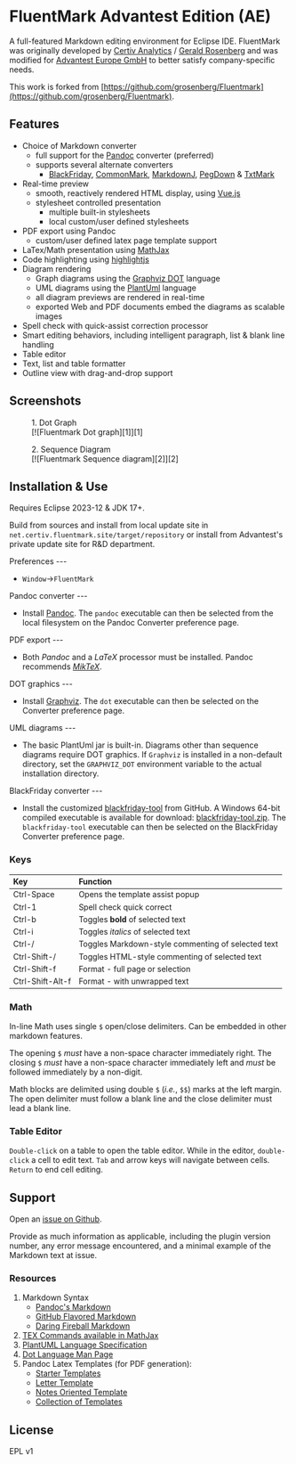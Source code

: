 # FluentMark Advantest Edition (AE)

A full-featured Markdown editing environment for Eclipse IDE.
FluentMark was originally developed by [Certiv Analytics](https://www.certiv.net/index.html) / [Gerald Rosenberg](https://github.com/grosenberg) and
was modified for [Advantest Europe GmbH](https://www.advantest.com/) to better satisfy company-specific needs.

This work is forked from [https://github.com/grosenberg/Fluentmark](https://github.com/grosenberg/Fluentmark).

## Features 

+ Choice of Markdown converter
    - full support for the [Pandoc](https://pandoc.org) converter (preferred)
    - supports several alternate converters
        + [BlackFriday](https://github.com/russross/blackfriday), [CommonMark](https://github.com/jgm/CommonMark), 
          [MarkdownJ](https://github.com/myabc/markdownj), [PegDown](https://github.com/sirthias/pegdown) 
          & [TxtMark](https://github.com/rjeschke/txtmark)
+ Real-time preview
    - smooth, reactively rendered HTML display, using [Vue.js](https://vuejs.org/)
    - stylesheet controlled presentation
        + multiple built-in stylesheets
        + local custom/user defined stylesheets
+ PDF export using Pandoc
    - custom/user defined latex page template support
+ LaTex/Math presentation using [MathJax](https://www.mathjax.org/)
+ Code highlighting using [highlightjs](https://highlightjs.org/)
+ Diagram rendering
    - Graph diagrams using the [Graphviz DOT](http://www.graphviz.org/) language
    - UML diagrams using the [PlantUml](http://www.graphviz.org/) language
    - all diagram previews are rendered in real-time
    - exported Web and PDF documents embed the diagrams as scalable images
+ Spell check with quick-assist correction processor
+ Smart editing behaviors, including intelligent paragraph, list & blank line handling
+ Table editor
+ Text, list and table formatter
+ Outline view with drag-and-drop support

## Screenshots

<figure>
<figcaption>1. Dot Graph</figcaption>
[![Fluentmark Dot graph][1]][1]
</figure>

<figure>
<figcaption>2. Sequence Diagram</figcaption>
[![Fluentmark Sequence diagram][2]][2]
</figure>

[1]: doc/ScreenShot.png "FluentMark Dot graph" 
[2]: doc/ScreenShot1.png "FluentMark Sequence diagram" 



## Installation & Use

Requires Eclipse 2023-12 & JDK 17+.

Build from sources and install from local update site in `net.certiv.fluentmark.site/target/repository`
or install from Advantest's private update site for R&D department.

Preferences ---
- `Window`&rarr;`FluentMark`

Pandoc converter ---
- Install [Pandoc](https://pandoc.org). The `pandoc` executable can then be selected from the local filesystem 
  on the Pandoc Converter preference page.

PDF export ---
- Both *Pandoc* and a _LaTeX_ processor must be installed. Pandoc recommends [*MikTeX*](https://miktex.org/).

DOT graphics ---
- Install [Graphviz](http://www.graphviz.org/download.php). The `dot` executable can then be selected 
  on the Converter preference page.

UML diagrams ---
- The basic PlantUml jar is built-in. Diagrams other than sequence diagrams require DOT graphics. If 
  `Graphviz` is installed in a non-default directory, set the `GRAPHVIZ_DOT` environment variable to 
  the actual installation directory.

BlackFriday converter ---
- Install the customized [blackfriday-tool](https://github.com/grosenberg/blackfriday-tool) from GitHub. 
  A Windows 64-bit compiled executable is available for download: [blackfriday-tool.zip](http://www.certiv.net/updates/net.certiv.fluentmark.site/blackfriday-tool.zip). 
  The `blackfriday-tool` executable can then be selected on the BlackFriday Converter preference page.

### Keys

|Key             |Function                                          |
|:---------------|:-------------------------------------------------|
|Ctrl-Space      |Opens the template assist popup                   |
|Ctrl-1          |Spell check quick correct                         |
|Ctrl-b          |Toggles **bold** of selected text                 |
|Ctrl-i          |Toggles _italics_ of selected text                |
|Ctrl-/          |Toggles Markdown-style commenting of selected text|
|Ctrl-Shift-/    |Toggles HTML-style commenting of selected text    |
|Ctrl-Shift-f    |Format - full page or selection                   |
|Ctrl-Shift-Alt-f|Format - with unwrapped text                      |

### Math

In-line Math uses single `$` open/close delimiters. Can be embedded in other markdown features.

The opening `$` _must_ have a non-space character immediately right.  The closing `$` _must_ have a non-space 
character immediately left and _must_ be followed immediately by a non-digit. 

Math blocks are delimited using double `$` (*i.e.*, `$$`) marks at the left margin. The open delimiter 
must follow a blank line and the close delimiter must lead a blank line.


### Table Editor

`Double-click` on a table to open the table editor. While in the editor, `double-click` a cell to edit 
text. `Tab` and arrow keys will navigate between cells. `Return` to end cell editing.

## Support

Open an [issue on Github](https://github.com/advantest/fluentmark/issues). 

Provide as much information as applicable, including the plugin version number, any error message encountered, 
and a minimal example of the Markdown text at issue.

### Resources

1. Markdown Syntax
    - [Pandoc's Markdown](https://pandoc.org/MANUAL.html#pandocs-markdown)
    - [GitHub Flavored Markdown](https://github.github.com/gfm/)
    - [Daring Fireball Markdown](https://daringfireball.net/projects/markdown/syntax)
1. [TEX Commands available in MathJax](http://www.onemathematicalcat.org/MathJaxDocumentation/TeXSyntax.htm)
1. [PlantUML Language Specification](http://plantuml.com/sitemap-language-specification)
1. [Dot Language Man Page](http://www.graphviz.org/pdf/dot.1.pdf)
1. Pandoc Latex Templates (for PDF generation):
    - [Starter Templates](https://github.com/jez/pandoc-starter)
    - [Letter Template](https://github.com/aaronwolen/pandoc-letter)
    - [Notes Oriented Template](https://github.com/Wandmalfarbe/pandoc-latex-template)
    - [Collection of Templates](https://github.com/lauritzsh/pandoc-markdown-template)

## License

EPL v1

